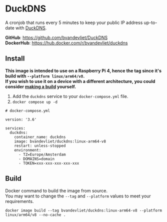# DuckDNS

A cronjob that runs every 5 minutes to keep your public IP address up-to-date with [DuckDNS](https://www.duckdns.org/).  

**GitHub**: https://github.com/bvandevliet/DuckDNS  
**DockerHub**: https://hub.docker.com/r/bvandevliet/duckdns  

## Install

**This image is intended to use on a Raspberry Pi 4, hence the tag since it's build with `--platform linux/arm64/v8`.**  
**If you wish to use it on a device with a different architecture, you could consider [making a build](#build) yourself.**  

1. Add the `duckdns` service to your `docker-compose.yml` file.  
1. `docker compose up -d`  

```
# docker-compose.yml

version: '3.6'

services:
  duckdns:
    container_name: duckdns
    image: bvandevliet/duckdns:linux-arm64-v8
    restart: unless-stopped
    environment:
      - TZ=Europe/Amsterdam
      - DOMAINS=domain
      - TOKEN=xxx-xxx-xxx-xxx-xxx
```

## Build

Docker command to build the image from source.  
You may want to change the `--tag` and `--platform` values to meet your requirements.

```
docker image build --tag bvandevliet/duckdns:linux-arm64-v8 --platform linux/arm64/v8 --no-cache .
```